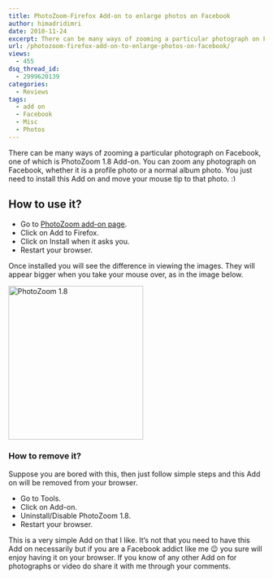 ```yaml
---
title: PhotoZoom-Firefox Add-on to enlarge photos on Facebook
author: himadridimri
date: 2010-11-24
excerpt: There can be many ways of zooming a particular photograph on Facebook, one of which is PhotoZoom 1.8 Add-on. You can zoom any photograph on Facebook, whether it is a profile photo or a normal album photo. You just need to install this Add on and move your mouse tip to that photo. :)
url: /photozoom-firefox-add-on-to-enlarge-photos-on-facebook/
views:
  - 455
dsq_thread_id:
  - 2999620139
categories:
  - Reviews
tags:
  - add on
  - Facebook
  - Misc
  - Photos
---
```

There can be many ways of zooming a particular photograph on Facebook, one of which is PhotoZoom 1.8 Add-on. You can zoom any photograph on Facebook, whether it is a profile photo or a normal album photo. You just need to install this Add on and move your mouse tip to that photo. <img src="http://devilsworkshop.org/wp-includes/images/smilies/simple-smile.png" alt=":)" class="wp-smiley" style="height: 1em; max-height: 1em;" />

## How to use it?

  * Go to <a href="https://addons.mozilla.org/en-US/firefox/addon/125440/" onclick="_gaq.push(['_trackEvent', 'outbound-article', 'https://addons.mozilla.org/en-US/firefox/addon/125440/', 'PhotoZoom add-on page']);" >PhotoZoom add-on page</a>.
  * Click on Add to Firefox.
  * Click on Install when it asks you.
  * Restart your browser.

Once installed you will see the difference in viewing the images. They will appear bigger when you take your mouse over, as in the image below.

<a href="http://fbknol.com/photozoom-firefox-add-on-to-enlarge-photos-on-facebook/photozoom-1-8/" onclick="_gaq.push(['_trackEvent', 'outbound-article', 'http://fbknol.com/photozoom-firefox-add-on-to-enlarge-photos-on-facebook/photozoom-1-8/', '']);" rel="attachment wp-att-3905"><img class="alignnone size-full wp-image-3905" src="http://cdn.devilsworkshop.org/files/2010/11/PhotoZoom-1.8.png" alt="PhotoZoom 1.8" width="265" height="302" /></a>

### How to remove it?

Suppose you are bored with this, then just follow simple steps and this Add on will be removed from your browser.

  * Go to Tools.
  * Click on Add-on.
  * Uninstall/Disable PhotoZoom 1.8.
  * Restart your browser.

This is a very simple Add on that I like. It&#8217;s not that you need to have this Add on necessarily but if you are a Facebook addict like me 😉 you sure will enjoy having it on your browser. If you know of any other Add on for photographs or video do share it with me through your comments.
